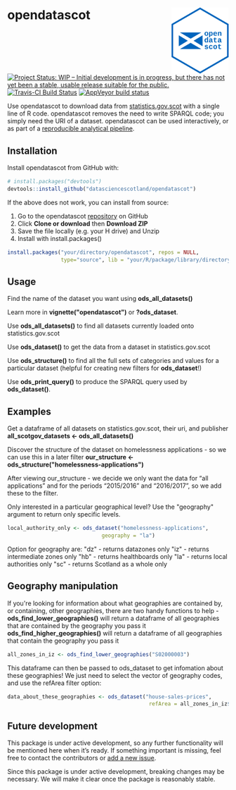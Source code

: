 
<!-- README.md is generated from README.Rmd. Please edit that file -->
opendatascot <img src = "man/figures/logo.svg" align = "right" height = 150/>
=============================================================================

[![Project Status: WIP – Initial development is in progress, but there has not yet been a stable, usable release suitable for the public.](https://www.repostatus.org/badges/latest/wip.svg)](https://www.repostatus.org/#wip) [![Travis-CI Build Status](https://travis-ci.org/datasciencescotland/opendatascot.svg?branch=master)](https://travis-ci.org/datasciencescotland/opendatascot) [![AppVeyor build status](https://ci.appveyor.com/api/projects/status/github/datasciencescotland/opendatascot?branch=master&svg=true)](https://ci.appveyor.com/project/datasciencescotland/opendatascot)

Use opendatascot to download data from [statistics.gov.scot](http://statistics.gov.scot/home) with a single line of R code. opendatascot removes the need to write SPARQL code; you simply need the URI of a dataset. opendatascot can be used interactively, or as part of a [reproducible analytical pipeline](https://ukgovdatascience.github.io/rap_companion/).

Installation
------------

Install opendatascot from GitHub with:

``` r
# install.packages("devtools")
devtools::install_github("datasciencescotland/opendatascot")
```

If the above does not work, you can install from source:

1.  Go to the opendatascot [repository](https://github.com/datasciencescotland/opendatascot) on GitHub
2.  Click **Clone or download** then **Download ZIP**
3.  Save the file locally (e.g. your H drive) and Unzip
4.  Install with install.packages()

<!-- end list -->
``` r
install.packages("your/directory/opendatascot", repos = NULL,
                 type="source", lib = "your/R/package/library/directory")
```

Usage
-----

Find the name of the dataset you want using **ods\_all\_datasets()**

Learn more in **vignette("opendatascot")** or **?ods\_dataset**.

Use **ods\_all\_datasets()** to find all datasets currently loaded onto statistics.gov.scot

Use **ods\_dataset()** to get the data from a dataset in statistics.gov.scot

Use **ods\_structure()** to find all the full sets of categories and values for a particular dataset (helpful for creating new filters for **ods\_dataset**!)

Use **ods\_print\_query()** to produce the SPARQL query used by **ods\_dataset()**.

Examples
--------

Get a dataframe of all datasets on statistics.gov.scot, their uri, and publisher **all\_scotgov\_datasets &lt;- ods\_all\_datasets()**

Discover the structure of the dataset on homelessness applications - so we can use this in a later filter **our\_structure &lt;- ods\_structure("homelessness-applications")**

After viewing our\_structure - we decide we only want the data for “all applications” and for the periods “2015/2016” and “2016/2017”, so we add these to the filter.

Only interested in a particular geographical level? Use the "geography" argument to return only specific levels.

``` r
local_authority_only <- ods_dataset("homelessness-applications",
                              geography = "la")
```

Option for geography are: "dz" - returns datazones only "iz" - returns intermediate zones only "hb" - returns healthboards only "la" - returns local authorities only "sc" - returns Scotland as a whole only

Geography manipulation
----------------------

If you're looking for information about what geographies are contained by, or containing, other geographies, there are two handy functions to help - **ods\_find\_lower\_geographies()** will return a dataframe of all geographies that are contained by the geography you pass it **ods\_find\_higher\_geographies()** will return a dataframe of all geographies that contain the geography you pass it

``` r
all_zones_in_iz <- ods_find_lower_geographies("S02000003")
```

This dataframe can then be passed to ods\_dataset to get infomation about these geographies! We just need to select the vector of geography codes, and use the refArea filter option:

``` r
data_about_these_geographies <- ods_dataset("house-sales-prices",
                                             refArea = all_zones_in_iz$geography)
```

Future development
------------------

This package is under active development, so any further functionality will be mentioned here when it’s ready. If something important is missing, feel free to contact the contributors or [add a new issue](https://github.com/jsphdms/opendatascot/issues).

Since this package is under active development, breaking changes may be necessary. We will make it clear once the package is reasonably stable.
